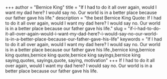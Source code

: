 +++
author = "Bernice King"
title = "If I had to do it all over again, would I want my dad here? I would say no. Our world is in a better place because our father gave his life."
description = "the best Bernice King Quote: If I had to do it all over again, would I want my dad here? I would say no. Our world is in a better place because our father gave his life."
slug = "if-i-had-to-do-it-all-over-again-would-i-want-my-dad-here?-i-would-say-no-our-world-is-in-a-better-place-because-our-father-gave-his-life"
keywords = "If I had to do it all over again, would I want my dad here? I would say no. Our world is in a better place because our father gave his life.,bernice king,bernice king quotes,bernice king quote,bernice king sayings,bernice king saying,quotes, sayings,quote, saying, motivation"
+++
If I had to do it all over again, would I want my dad here? I would say no. Our world is in a better place because our father gave his life.
